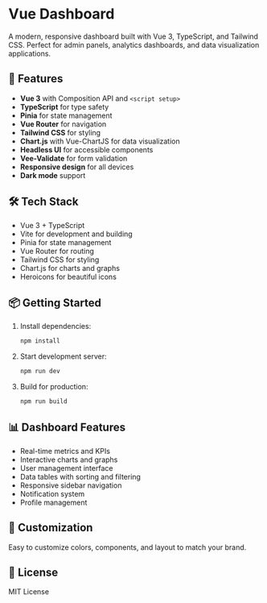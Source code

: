 # Vue Dashboard

A modern, responsive dashboard built with Vue 3, TypeScript, and Tailwind CSS. Perfect for admin panels, analytics dashboards, and data visualization applications.

## 🚀 Features

- **Vue 3** with Composition API and `<script setup>`
- **TypeScript** for type safety
- **Pinia** for state management
- **Vue Router** for navigation
- **Tailwind CSS** for styling
- **Chart.js** with Vue-ChartJS for data visualization
- **Headless UI** for accessible components
- **Vee-Validate** for form validation
- **Responsive design** for all devices
- **Dark mode** support

## 🛠️ Tech Stack

- Vue 3 + TypeScript
- Vite for development and building
- Pinia for state management
- Vue Router for routing
- Tailwind CSS for styling
- Chart.js for charts and graphs
- Heroicons for beautiful icons

## 📦 Getting Started

1. Install dependencies:
   ```bash
   npm install
   ```

2. Start development server:
   ```bash
   npm run dev
   ```

3. Build for production:
   ```bash
   npm run build
   ```

## 📊 Dashboard Features

- Real-time metrics and KPIs
- Interactive charts and graphs
- User management interface
- Data tables with sorting and filtering
- Responsive sidebar navigation
- Notification system
- Profile management

## 🎨 Customization

Easy to customize colors, components, and layout to match your brand.

## 📄 License

MIT License